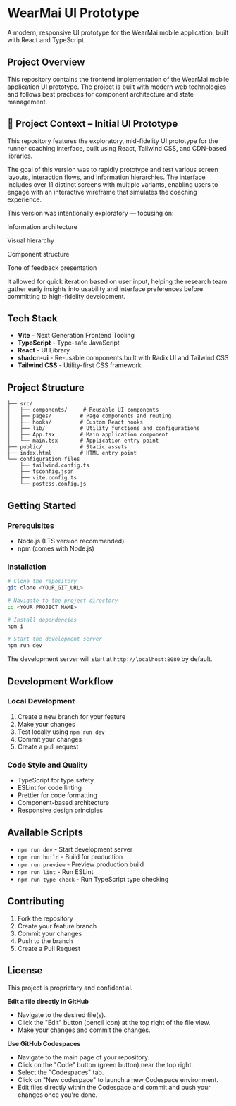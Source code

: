 # WearMai UI Prototype

A modern, responsive UI prototype for the WearMai mobile application, built with React and TypeScript.

## Project Overview

This repository contains the frontend implementation of the WearMai mobile application UI prototype. The project is built with modern web technologies and follows best practices for component architecture and state management.

## 🎨 Project Context – Initial UI Prototype
This repository features the exploratory, mid-fidelity UI prototype for the runner coaching interface, built using React, Tailwind CSS, and CDN-based libraries.

The goal of this version was to rapidly prototype and test various screen layouts, interaction flows, and information hierarchies. The interface includes over 11 distinct screens with multiple variants, enabling users to engage with an interactive wireframe that simulates the coaching experience.

This version was intentionally exploratory — focusing on:

Information architecture

Visual hierarchy

Component structure

Tone of feedback presentation

It allowed for quick iteration based on user input, helping the research team gather early insights into usability and interface preferences before committing to high-fidelity development.

## Tech Stack

- **Vite** - Next Generation Frontend Tooling
- **TypeScript** - Type-safe JavaScript
- **React** - UI Library
- **shadcn-ui** - Re-usable components built with Radix UI and Tailwind CSS
- **Tailwind CSS** - Utility-first CSS framework

## Project Structure

```
├── src/
│   ├── components/     # Reusable UI components
│   ├── pages/         # Page components and routing
│   ├── hooks/         # Custom React hooks
│   ├── lib/           # Utility functions and configurations
│   ├── App.tsx        # Main application component
│   └── main.tsx       # Application entry point
├── public/            # Static assets
├── index.html         # HTML entry point
└── configuration files
    ├── tailwind.config.ts
    ├── tsconfig.json
    ├── vite.config.ts
    └── postcss.config.js
```

## Getting Started

### Prerequisites

- Node.js (LTS version recommended)
- npm (comes with Node.js)

### Installation

```sh
# Clone the repository
git clone <YOUR_GIT_URL>

# Navigate to the project directory
cd <YOUR_PROJECT_NAME>

# Install dependencies
npm i

# Start the development server
npm run dev
```

The development server will start at `http://localhost:8080` by default.

## Development Workflow

### Local Development

1. Create a new branch for your feature
2. Make your changes
3. Test locally using `npm run dev`
4. Commit your changes
5. Create a pull request

### Code Style and Quality

- TypeScript for type safety
- ESLint for code linting
- Prettier for code formatting
- Component-based architecture
- Responsive design principles

## Available Scripts

- `npm run dev` - Start development server
- `npm run build` - Build for production
- `npm run preview` - Preview production build
- `npm run lint` - Run ESLint
- `npm run type-check` - Run TypeScript type checking

## Contributing

1. Fork the repository
2. Create your feature branch
3. Commit your changes
4. Push to the branch
5. Create a Pull Request

## License

This project is proprietary and confidential.

**Edit a file directly in GitHub**

- Navigate to the desired file(s).
- Click the "Edit" button (pencil icon) at the top right of the file view.
- Make your changes and commit the changes.

**Use GitHub Codespaces**

- Navigate to the main page of your repository.
- Click on the "Code" button (green button) near the top right.
- Select the "Codespaces" tab.
- Click on "New codespace" to launch a new Codespace environment.
- Edit files directly within the Codespace and commit and push your changes once you're done.
